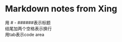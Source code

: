 Markdown notes from Xing
=========================== 

用 # - ######表示标题  
结尾加两个空格表示换行  
用tab表示code area